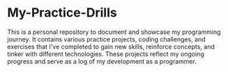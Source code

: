 # My-Practice-Drills
This is a personal repository to document and showcase my programming journey. It contains various practice projects, coding challenges, and exercises that I've completed to gain new skills, reinforce concepts, and tinker with different technologies. These projects reflect my ongoing progress and serve as a log of my development as a programmer.
